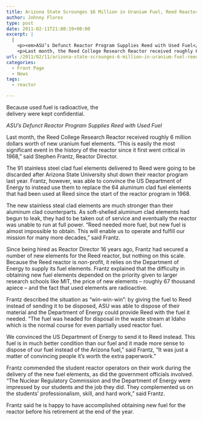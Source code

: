 ```yaml
---
title: Arizona State Scrounges $6 Million in Uranium Fuel, Reed Reactor Benefits
author: Johnny Flores
type: post
date: 2011-02-11T21:08:19+00:00
excerpt: |
  |
    <p><em>ASU’s Defunct Reactor Program Supplies Reed with Used Fuel</em></p>
    <p>Last month, the Reed College Research Reactor received roughly 6  million dollars worth of new uranium fuel elements. “This is easily the  most significant event in the history of the reactor since it first went  critical in 1968,” said Stephen Frantz, Reactor Director.</p>
url: /2011/02/11/arizona-state-scrounges-6-million-in-uranium-fuel-reed-reactor-benefits/
categories:
  - Front Page
  - News
tags:
  - reactor

---
```

<div style="width: 269px" class="wp-caption alignleft">
  <a href="https://i1.wp.com/www.reedquest.org/wp-content/uploads/2011/02/reactor.jpg"><img src="https://i1.wp.com/www.reedquest.org/wp-content/uploads/2011/02/reactor.jpg?resize=259%2C194" alt="" align="left" data-recalc-dims="1" /></a>
  
  <p class="wp-caption-text">
    Because used fuel is radioactive, the delivery were kept confidential.
  </p>
</div>

_ASU’s Defunct Reactor Program Supplies Reed with Used Fuel_

Last month, the Reed College Research Reactor received roughly 6 million dollars worth of new uranium fuel elements. “This is easily the most significant event in the history of the reactor since it first went critical in 1968,” said Stephen Frantz, Reactor Director.

The 91 stainless steel clad fuel elements delivered to Reed were going to be discarded after Arizona State University shut down their reactor program last year. Frantz, however, was able to convince the US Department of Energy to instead use them to replace the 64 aluminum clad fuel elements that had been used at Reed since the start of the reactor program in 1968.

The new stainless steal clad elements are much stronger than their aluminum clad counterparts. As soft-shelled aluminum clad elements had begun to leak, they had to be taken out of service and eventually the reactor was unable to run at full power. “Reed needed more fuel, but new fuel is almost impossible to obtain. This will enable us to operate and fulfill our mission for many more decades,” said Frantz.

Since being hired as Reactor Director 16 years ago, Frantz had secured a number of new elements for the Reed reactor, but nothing on this scale. Because the Reed reactor is non-profit, it relies on the Department of Energy to supply its fuel elements. Frantz explained that the difficulty in obtaining new fuel elements depended on the priority given to larger research schools like MIT, the price of new elements – roughly 67 thousand apiece – and the fact that used elements are radioactive.

Frantz described the situation as “win-win-win”: by giving the fuel to Reed instead of sending it to be disposed, ASU was able to dispose of their material and the Department of Energy could provide Reed with the fuel it needed. “The fuel was headed for disposal in the waste stream at Idaho which is the normal course for even partially used reactor fuel.
  
We convinced the US Department of Energy to send it to Reed instead. This fuel is in much better condition than our fuel and it made more sense to dispose of our fuel instead of the Arizona fuel,” said Frantz, “It was just a matter of convincing people it’s worth the extra paperwork.”

Frantz commended the student reactor operators on their work during the delivery of the new fuel elements, as did the government officials involved. “The Nuclear Regulatory Commission and the Department of Energy were impressed by our students and the job they did. They complemented us on the students’ professionalism, skill, and hard work,” said Frantz.

Frantz said he is happy to have accomplished obtaining new fuel for the reactor before his retirement at the end of the year.